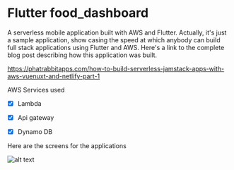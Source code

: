 # Flutter food_dashboard

A serverless mobile application built with AWS and Flutter.
Actually, it's just a sample application, show casing the speed at which anybody can build full stack applications using Flutter and AWS. 
Here's a link to the complete blog post describing how this application was built.

https://phatrabbitapps.com/how-to-build-serverless-jamstack-apps-with-aws-vuenuxt-and-netlify-part-1

AWS Services used
- [x] Lambda
- [x] Api gateway
- [x] Dynamo DB



Here are the screens for the applications

![alt text](https://raw.githubusercontent.com/trey-rosius/flutter_food_dashboard/master/assets/screenshot.png)
